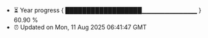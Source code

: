 - ⏳ Year progress { ██████████████████▁▁▁▁▁▁▁▁▁▁▁▁ } 60.90 %
- ⏰ Updated on Mon, 11 Aug 2025 06:41:47 GMT

